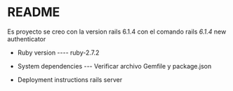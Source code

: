 # README

Es proyecto se creo con la version rails 6.1.4 con el comando
rails _6.1.4_ new authenticator

* Ruby version ---- ruby-2.7.2

* System dependencies --- Verificar archivo Gemfile y package.json

* Deployment instructions
rails server
